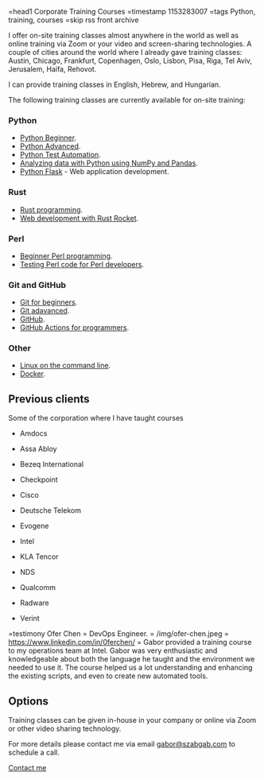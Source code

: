 =head1 Corporate Training Courses
=timestamp 1153283007
=tags Python, training, courses
=skip rss front archive

I offer on-site training classes almost anywhere in the world as well as online training via Zoom or your video and screen-sharing technologies. A couple of cities around the world where I already gave training classes: Austin, Chicago, Frankfurt, Copenhagen, Oslo, Lisbon, Pisa, Riga, Tel Aviv, Jerusalem, Haifa, Rehovot.

I can provide training classes in English, Hebrew, and Hungarian.

The following training classes are currently available for on-site training:

### Python

* [Python Beginner](/courses/python-programming).
* [Python Advanced](/courses/advanced-python).
* [Python Test Automation](/courses/testing-python).
* [Analyzing data with Python using NumPy and Pandas](/courses/analysing-data-with-python-using-numpy-and-pandas).
* [Python Flask](/courses/flask) - Web application development.

### Rust

* [Rust programming](/courses/rust).
* [Web development with Rust Rocket](/courses/rust-rocket).

### Perl

* [Beginner Perl programming](/courses/perl).
* [Testing Perl code for Perl developers](/courses/testing-perl).

### Git and GitHub

* [Git for beginners](/courses/git).
* [Git adavanced](/courses/advanced-git).
* [GitHub](/courses/github).
* [GitHub Actions for programmers](/courses/github-actions-for-programmers).

### Other

* [Linux on the command line](/courses/linux-for-power-users).
* [Docker](/courses/docker).

## Previous clients

Some of the corporation where I have taught courses

* Amdocs

* Assa Abloy

* Bezeq International

* Checkpoint

* Cisco

* Deutsche Telekom

* Evogene

* Intel

* KLA Tencor

* NDS

* Qualcomm

* Radware

* Verint

=testimony Ofer Chen = DevOps Engineer. = /img/ofer-chen.jpeg = https://www.linkedin.com/in/0ferchen/ = Gabor provided a training course to my operations team at Intel. Gabor was very enthusiastic and knowledgeable about both the language he taught and the environment we needed to use it. The course helped us a lot understanding and enhancing the existing scripts, and even to create new automated tools.

## Options


Training classes can be given in-house in your company or online via Zoom or other video sharing technology.


For more details please contact me via email [gabor@szabgab.com](mailto:gabor@szabgab.com) to schedule a call.

<a class="button is-primary" href="/contact">Contact me</a>

<!--
## Previous international training classes

* Oslo, Norway  in April 2008
* [Chicago, IL, USA  in June 2008](/test-automation-using-perl-master-class-in-chicago)
* Copenhagen, Denmark in August 2008
* [Frankfurt, Germany in March 2009](/test-automation-using-perl-training-in-frankfurt-germany)
-->
